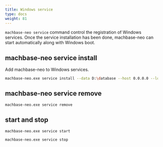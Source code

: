 ```yaml
---
title: Windows service
type: docs
weight: 81
---
```


`machbase-neo service` command control the registration of Windows services.
Once the service installation has been done, machbase-neo can start automatically along with Windows boot.

## machbase-neo service install

Add machbase-neo to Windows services.

```sh
machbase-neo.exe service install --data D:\database --host 0.0.0.0 --log-filename D:\database\machbase-neo.log
```

## machbase-neo service remove

```sh
machbase-neo.exe service remove
```

## start and stop

```sh
machbase-neo.exe service start
```

```sh
machbase-neo.exe service stop
```
